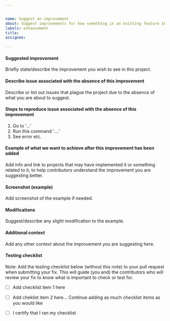 ```yaml
---


name: Suggest an improvement
about: Suggest improvements for how something in an existing feature should work, or even suggest a new feature.
labels: enhancement
title:
assignee:

---
```


#### Suggested improvement
Briefly state/describe the improvement you wish to see in this project.

#### Describe issue associated with the absence of this improvement
Describe or list out issues that plague the project due to the absence of what you are about to suggest.

#### Steps to reproduce issue associated with the absence of this improvement
1. Go to '...'
2. Run this command '....'
3. See error etc.

#### Example of what we want to achieve after this improvement has been added
Add info and link to projects that may have implemented it or something related to it, to help contributors understand the improvement you are suggesting better.

#### Screenshot (example)
Add screenshot of the example if needed.

#### Modifications
Suggest/describe any slight modification to the example.

#### Additional context
Add any other context about the improvement you are suggesting here.



#### Testing checklist
Note: Add the testing checklist below (without this note) to your pull request when submitting your fix. This will guide (you and) the contributors who will review your fix to know what is important to check or test for.
- [ ] Add checklist item 1 here
- [ ] Add cheklist item 2 here... Continue adding as much checklist items as you would like
- [ ] I certify that I ran my checklist

